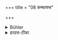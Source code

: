 +++
title = "08 कम्बलश्च"

+++

<details><summary>Bühler</summary>

8. And a blanket made of wool.
</details>

<details><summary>हरदत्त-टीका</summary>

## सूत्रम्
कम्बलश्च ॥८॥
### टिप्पनी
अयमप्याविक एव । प्रावरणमेव सर्वेषाम् ॥ ८ ॥
</details>
